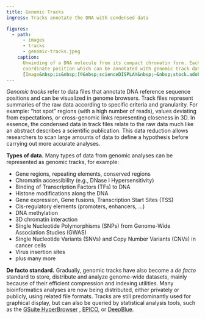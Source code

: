 ```yaml
---
title: Genomic Tracks
ingress: Tracks annotate the DNA with condensed data

figures:
  - path:
      - images
      - tracks
      - genomic-tracks.jpeg
    caption:
      Unwinding of a DNA molecule from its compact chromatin form. Each nucleotide pair represents a
      coordinate position which can be annotated with genomic track data.
      [Image&nbsp;is&nbsp;[©&nbsp;scienceDISPLAY&nbsp;–&nbsp;stock.adobe.com](https://stock.adobe.com/images/dna-nucleosome-chromosom/42940588)]
---
```


_Genomic tracks_ refer to data files that annotate DNA reference sequence positions and can be
visualized in genome browsers. Track files represent summaries of the raw data according to specific
criteria and granularity. For example: “hot spot” regions (with a high number of reads), values
deviating from expectations, or cross-genomic links representing closeness in 3D. In essence, the
condensed data in track files relate to the raw data much like an abstract describes a scientific
publication. This data reduction allows researchers to scan large amounts of data to define a
hypothesis before carrying out more accurate analyses.

<ui-quote-text
:quote='"A genomic track relates to the raw data much like an abstract describes a scientific publication."'>
</ui-quote-text>

**Types of data.** Many types of data from genomic analyses can be represented as genomic tracks,
for example:

- Gene regions, repeating elements, conserved regions
- Chromatin accessibility (e.g., DNase I Hypersensitivity)
- Binding of Transcription Factors (TFs) to DNA
- Histone modifications along the DNA
- Gene expression, Gene fusions, Transcription Start Sites (TSS)
- Cis-regulatory elements (promoters, enhancers, ...)
- DNA methylation
- 3D chromatin interaction
- Single Nucleotide Polymorphisms (SNPs) from Genome-Wide Association Studies (GWAS)
- Single Nucleotide Variants (SNVs) and Copy Number Variants (CNVs) in cancer cells
- Virus insertion sites
- plus many more

**De facto standard.** Gradually, genomic tracks have also become a _de facto_ standard to store,
distribute and analyze genome-wide datasets, mainly because of their efficient compression and
indexing utilities. Many bioinformatics analyses are now being distributed, either privately or
publicly, using related file formats. Tracks are still predominantly used for graphical display, but
can also be queried by statistical analysis tools, such as the
[GSuite HyperBrowser](https://hyperbrowser.uio.no/) , [EPICO](https://blueprint-data.bsc.es/), or
[DeepBlue](https://deepblue.mpi-inf.mpg.de/).

